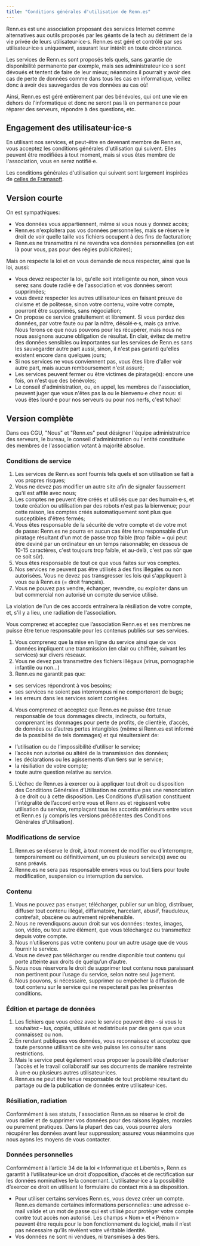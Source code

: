 ```yaml
---
title: "Conditions générales d'utilisation de Renn.es"
---
```


Renn.es est une association proposant des services Internet comme alternatives aux outils proposés par les géants de la tech au détriment de la vie privée de leurs utilisateur·ice·s. Renn.es est géré et contrôlé par ses utilisateur·ice·s uniquement, assurant leur intérêt en toute circonstance.

Les services de Renn.es sont proposés tels quels, sans garantie de disponibilité permanente par exemple, mais ses administrateur·ice·s sont dévoués et tentent de faire de leur mieux; néanmoins il pourrait y avoir des cas de perte de données comme dans tous les cas en informatique, veillez donc à avoir des sauvegardes de vos données au cas où!

Ainsi, Renn.es est géré entièrement par des bénévoles, qui ont une vie en dehors de l'informatique et donc ne seront pas là en permanence pour réparer des serveurs, répondre à des questions, etc.

## Engagement des utilisateur·ice·s

En utilisant nos services, et peut-être en devenant membre de Renn.es, vous acceptez les conditions générales d'utilisation qui suivent. Elles peuvent être modifiées à tout moment, mais si vous êtes membre de l'association, vous en serez notifié·e.

Les conditions générales d'utilisation qui suivent sont largement inspirées de [celles de Framasoft](https://framasoft.org/fr/cgu/).

## Version courte

On est sympathiques:

- Vos données vous appartiennent, même si vous nous y donnez accès;
- Renn.es n'exploitera pas vos données personnelles, mais se réserve le droit de voir quelle taille vos fichiers occupent à des fins de facturation;
- Renn.es ne transmettra ni ne revendra vos données personnelles (on est là pour vous, pas pour des régies publicitaires);

Mais on respecte la loi et on vous demande de nous respecter, ainsi que la loi, aussi:
- Vous devez respecter la loi, qu'elle soit intelligente ou non, sinon vous serez sans doute radié·e de l'association et vos données seront supprimées;
- vous devez respecter les autres utilisateur·ices en faisant preuve de civisme et de politesse, sinon votre contenu, voire votre compte, pourront être supprimés, sans négociation;
- On propose ce service gratuitement et librement. Si vous perdez des données, par votre faute ou par la nôtre, désolé·e·s, mais ça arrive. Nous ferons ce que nous pouvons pour les récupérer, mais nous ne nous assignons aucune obligation de résultat. En clair, évitez de mettre des données sensibles ou importantes sur les services de Renn.es sans les sauvegarder autre part aussi, sinon, il n'est pas garanti qu'elles existent encore dans quelques jours;
- Si nos services ne vous conviennent pas, vous êtes libre d'aller voir autre part, mais aucun remboursement n'est assuré;
- Les services peuvent fermer ou être victimes de piratage(s): encore une fois, on n'est que des bénévoles;
- Le conseil d'administration, ou, en appel, les membres de l'association, peuvent juger que vous n'êtes pas la ou le bienvenu·e chez nous: si vous êtes lourd·e pour nos serveurs ou pour nos nerfs, c'est tchao!

## Version complète

Dans ces CGU, "Nous" et "Renn.es" peut désigner l'équipe administratrice des serveurs, le bureau, le conseil d'administration ou l'entité constituée des membres de l'association votant à majorité absolue.

### Conditions de service

1. Les services de Renn.es sont fournis tels quels et son utilisation se fait à vos propres risques;
2. Vous ne devez pas modifier un autre site afin de signaler faussement qu'il est affilé avec nous;
3. Les comptes ne peuvent être créés et utilisés que par des humain·e·s, et toute création ou utilisation par des robots n'est pas la bienvenue; pour cette raison, les comptes créés automatiquement sont plus que susceptibles d'êtres fermés;
4. Vous êtes responsable de la sécurité de votre compte et de votre mot de passe: Renn.es ne pourra en aucun cas être tenu responsable d'un piratage résultant d'un mot de passe trop faible (trop faible = qui peut être deviné par un ordinateur en un temps raisonnable; en dessous de 10-15 caractères, c'est toujours trop faible, et au-delà, c'est pas sûr que ce soit sûr).
5. Vous êtes responsable de tout ce que vous faites sur vos comptes.
6. Nos services ne peuvent pas être utilisés à des fins illégales ou non autorisées. Vous ne devez pas transgresser les lois qui s'appliquent à vous ou à Renn.es (= droit français).
7. Vous ne pouvez pas vendre, échanger, revendre, ou exploiter dans un but commercial non autorisé un compte du service utilisé.

La violation de l’un de ces accords entraînera la résiliation de votre compte, et, s'il y a lieu, une radiation de l'association.

Vous comprenez et acceptez que l’association Renn.es et ses membres ne puisse être tenue responsable pour les contenus publiés sur ses services.
1. Vous comprenez que la mise en ligne du service ainsi que de vos données impliquent une transmission (en clair ou chiffrée, suivant les services) sur divers réseaux.
2. Vous ne devez pas transmettre des fichiers illégaux (virus, pornographie infantile ou non...)
3. Renn.es ne garantit pas que:
  - ses services répondront à vos besoins;
  - ses services ne soient pas interrompus ni ne comporteront de bugs;
  - les erreurs dans les services soient corrigées.
4. Vous comprenez et acceptez que Renn.es ne puisse être tenue responsable de tous dommages directs, indirects, ou fortuits, comprenant les dommages pour perte de profits, de clientèle, d’accès, de données ou d’autres pertes intangibles (même si Renn.es est informé de la possibilité de tels dommages) et qui résulteraient de:
  - l’utilisation ou de l’impossibilité d’utiliser le service;
  - l’accès non autorisé ou altéré de la transmission des données;
  - les déclarations ou les agissements d’un tiers sur le service;
  - la résiliation de votre compte;
  - toute autre question relative au service.
5. L’échec de Renn.es à exercer ou à appliquer tout droit ou disposition des Conditions Générales d’Utilisation ne constitue pas une renonciation à ce droit ou à cette disposition. Les Conditions d’utilisation constituent l’intégralité de l’accord entre vous et Renn.es et régissent votre utilisation du service, remplaçant tous les accords antérieurs entre vous et Renn.es (y compris les versions précédentes des Conditions Générales d’Utilisation).

### Modifications de service

1. Renn.es se réserve le droit, à tout moment de modifier ou d’interrompre, temporairement ou définitivement, un ou plusieurs service(s) avec ou sans préavis.
2. Renne.es ne sera pas responsable envers vous ou tout tiers pour toute modification, suspension ou interruption du service.

### Contenu

1. Vous ne pouvez pas envoyer, télécharger, publier sur un blog, distribuer, diffuser tout contenu illégal, diffamatoire, harcelant, abusif, frauduleux, contrefait, obscène ou autrement répréhensible.
2. Nous ne revendiquons aucun droit sur vos données : textes, images, son, vidéo, ou tout autre élément, que vous téléchargez ou transmettez depuis votre compte.
3. Nous n’utiliserons pas votre contenu pour un autre usage que de vous fournir le service.
4. Vous ne devez pas télécharger ou rendre disponible tout contenu qui porte atteinte aux droits de quelqu’un d’autre.
5. Nous nous réservons le droit de supprimer tout contenu nous paraissant non pertinent pour l’usage du service, selon notre seul jugement.
6. Nous pouvons, si nécessaire, supprimer ou empêcher la diffusion de tout contenu sur le service qui ne respecterait pas les présentes conditions.

### Édition et partage de données

1. Les fichiers que vous créez avec le service peuvent être – si vous le souhaitez – lus, copiés, utilisés et redistribués par des gens que vous connaissez ou non.
2. En rendant publiques vos données, vous reconnaissez et acceptez que toute personne utilisant ce site web puisse les consulter sans restrictions.
3. Mais le service peut également vous proposer la possibilité d’autoriser l’accès et le travail collaboratif sur ses documents de manière restreinte à un·e ou plusieurs autres utilisateur·ices.
4. Renn.es ne peut être tenue responsable de tout problème résultant du partage ou de la publication de données entre utilisateur·ices.

### Résiliation, radiation

Conformément à ses statuts, l'association Renn.es se réserve le droit de vous radier et de supprimer vos données pour des raisons légales, morales ou purement pratiques. Dans la plupart des cas, vous pourrez alors récupérer les données avant leur suppression; assurez vous néanmoins que nous ayons les moyens de vous contacter.


### Données personnelles

Conformément à l’article 34 de la loi « Informatique et Libertés », Renn.es garantit à l’utilisateur·ice un droit d’opposition, d’accès et de rectification sur les données nominatives le·la concernant. L’utilisateur·ice a la possibilité d’exercer ce droit en utilisant le formulaire de contact mis à sa disposition.

- Pour utiliser certains services Renn.es, vous devez créer un compte. Renn.es demande certaines informations personnelles : une adresse e-mail valide et un mot de passe qui est utilisé pour protéger votre compte contre tout accès non autorisé. Les champs « Nom » et « Prénom » peuvent être requis pour le bon fonctionnement du logiciel, mais il n’est pas nécessaire qu’ils révèlent votre véritable identité.
- Vos données ne sont ni vendues, ni transmises à des tiers.
